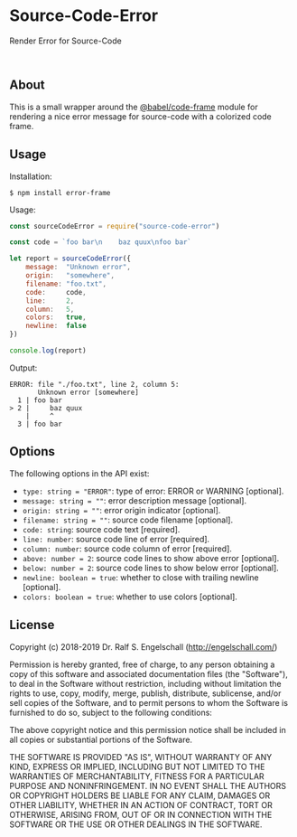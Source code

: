 
Source-Code-Error
=================

Render Error for Source-Code

<p/>
<img src="https://nodei.co/npm/source-code-error.png?downloads=true&stars=true" alt=""/>

<p/>
<img src="https://david-dm.org/rse/source-code-error.png" alt=""/>

About
-----

This is a small wrapper around the
[@babel/code-frame](http://npmjs.com/@babel/code-frame) module
for rendering a nice error message for source-code with a colorized code frame.

Usage
-----

Installation:

```shell
$ npm install error-frame
```

Usage:

```js
const sourceCodeError = require("source-code-error")

const code = `foo bar\n    baz quux\nfoo bar`

let report = sourceCodeError({
    message:  "Unknown error",
    origin:   "somewhere",
    filename: "foo.txt",
    code:     code,
    line:     2,
    column:   5,
    colors:   true,
    newline:  false
})

console.log(report)
```

Output:

```
ERROR: file "./foo.txt", line 2, column 5:
       Unknown error [somewhere]
  1 | foo bar
> 2 |     baz quux
    |     ^
  3 | foo bar
```

Options
-------

The following options in the API exist:

- `type: string = "ERROR"`: type of error: ERROR or WARNING [optional].
- `message: string = ""`: error description message [optional].
- `origin: string = ""`: error origin indicator [optional].
- `filename: string = ""`: source code filename [optional].
- `code: string`: source code text [required].
- `line: number`: source code line of error [required].
- `column: number`: source code column of error [required].
- `above: number = 2`: source code lines to show above error [optional].
- `below: number = 2`: source code lines to show below error [optional].
- `newline: boolean = true`: whether to close with trailing newline [optional].
- `colors: boolean = true`: whether to use colors [optional].

License
-------

Copyright (c) 2018-2019 Dr. Ralf S. Engelschall (http://engelschall.com/)

Permission is hereby granted, free of charge, to any person obtaining
a copy of this software and associated documentation files (the
"Software"), to deal in the Software without restriction, including
without limitation the rights to use, copy, modify, merge, publish,
distribute, sublicense, and/or sell copies of the Software, and to
permit persons to whom the Software is furnished to do so, subject to
the following conditions:

The above copyright notice and this permission notice shall be included
in all copies or substantial portions of the Software.

THE SOFTWARE IS PROVIDED "AS IS", WITHOUT WARRANTY OF ANY KIND,
EXPRESS OR IMPLIED, INCLUDING BUT NOT LIMITED TO THE WARRANTIES OF
MERCHANTABILITY, FITNESS FOR A PARTICULAR PURPOSE AND NONINFRINGEMENT.
IN NO EVENT SHALL THE AUTHORS OR COPYRIGHT HOLDERS BE LIABLE FOR ANY
CLAIM, DAMAGES OR OTHER LIABILITY, WHETHER IN AN ACTION OF CONTRACT,
TORT OR OTHERWISE, ARISING FROM, OUT OF OR IN CONNECTION WITH THE
SOFTWARE OR THE USE OR OTHER DEALINGS IN THE SOFTWARE.

